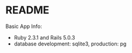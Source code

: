 # README

Basic App Info:

* Ruby 2.3.1 and Rails 5.0.3
* database development: sqlite3, production: pg